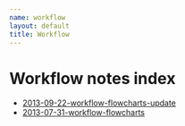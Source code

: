 ```yaml
---
name: workflow
layout: default
title: Workflow
---
```


# Workflow notes index
- [2013-09-22-workflow-flowcharts-update](/2013/09/workflow-flowcharts-update/)
- [2013-07-31-workflow-flowcharts](/2013/07/worflow-flowcharts/)
